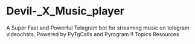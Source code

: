# Devil-_X_Music_player
 A Super Fast and Powerful Telegram bot for streaming music on telegram videochats, Powered by PyTgCalls and Pyrogram !!  Topics Resources
